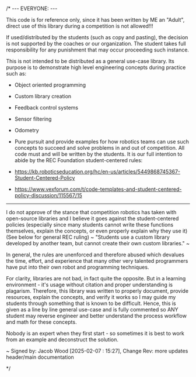 /* 
--- EVERYONE: ---

This code is for reference only, since it has been written by ME an "Adult", 
direct use of this library during a competition is not allowed!!!

If used/distributed by the students (such as copy and pasting), the decision is not supported by the 
coaches or our organization. The student takes full responsibility for any punishment that may occur 
proceeding such instance.

This is not intended to be distributed as a general use-case library. Its purpose is to demonstrate 
high level engineering concepts during practice such as:
 - Object oriented programming
 - Custom library creation
 - Feedback control systems
 - Sensor filtering
 - Odometry
 - Pure pursuit 
and provide examples for how robotics teams can use such concepts to succeed and solve problems in and 
out of competition. All code must and will be written by the students. It is our full intention to abide
by the REC Foundation student-centered rules: 

 - https://kb.roboticseducation.org/hc/en-us/articles/5449868745367-Student-Centered-Policy 
 - https://www.vexforum.com/t/code-templates-and-student-centered-policy-discussion/115567/15
 
-----------------------------------------------------------------------------------------------------------------------------

I do not approve of the stance that competition robotics has taken with open-source libraries and I believe 
it goes against the student-centered policies (especially since many students cannot write these functions themselves, explain the concepts,
or even properly explain why they use it)
(See below for general REC ruling) 
~ "Students use a custom library developed by another team, but cannot create their own custom libraries." ~

In general, the rules are unenforced and therefore abused which devalues the time, effort, and experience that many other very talented programmers have put into 
their own robot and programming techniques.

For clarity, libraries are not bad, in fact quite the opposite. But in a learning environment - it's usage without citation and proper understanding is plagarism.
Therefore, this library was written to properly document, provide resources, explain the concepts, and verify it works so I may guide my students 
through something that is known to be difficult. Hence, this is given as a line by line general use-case and is fully 
commented so ANY student may reverse engineer and better understand the process workflow and math for these concepts. 

Nobody is an expert when they first start - so sometimes it is best to work from an example and deconstruct the solution.

~ Signed by: Jacob Wood [2025-02-07 : 15:27], Change Rev: more updates header/main documentation

*/
